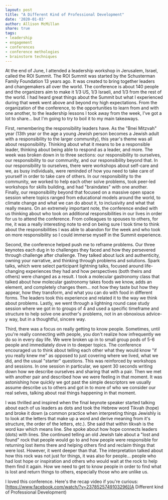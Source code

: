 ```yaml
---
layout: post
title: "A Different Kind of Professional Development"
date: '2020-01-03'
author: Allison McMillan
share: true
tags:
- leadership
- engagement
- conferences
- conference methologies
- brainstorm techniques
---
```


At the end of June, I attended a leadership workshop in Jerusalem, Israel, called the ROI Summit. The ROI Summit was started by the Schusterman Family Foundation 13 years ago. It was created to bring together leaders and changemakers all over the world. The conference is about 140 people and the organizers aim to make it 1/3 US, 1/3 Israeli, and 1/3 from the rest of the world. I had heard great things about the Summit but what I experienced during that week went above and beyond my high expectations. From the organization of the conference, to the opportunities to learn from and with one another, to the leadership lessons I took away from the week, I've got a lot to share... but I'm going to try to boil it to my main takeaways.

First, remembering the responsibility leaders have. As the "Bnei Mitzvah" year (13th year or the age a young Jewish person becomes a Jewish adult with a responsibility to the larger community), this year's theme was all about responsibility. Thinking about what it means to be a responsible leader, thinking about being able to respond as a leader, and more. The week was broken down in to three sections: our responsibility to ourselves, our responsibility to our community, and our responsibility beyond that. In our responsibility to ourselves, there were workshops about self-care and we, as busy individuals, were reminded of how you need to take care of yourself in order to take care of others. In our responsibility to the community, we worked to help each other solve problems, took peer-led workshops for skills building, and had "braindates" with one another. Finally, our responsibility beyond that focused on a massive open space session where topics ranged from educational models around the world, to climate change and what we can do about it, to inclusivity and what that really means. On an extremely important note, the conference ended with us thinking about who took on additional responsibilities in our lives in order for us to attend the conference. From colleagues to spouses to others, for me, it was a really interesting note to end on being sure I took time to think about the responsibilities I was able to abandon for the week and who took on more responsibility so I could immerse myself in the Summit experience.

Second, the conference helped push me to reframe problems. Our three keynotes each dug in to challenges they faced and how they persevered through challenge after challenge. They talked about luck and authenticity, owning your narrative, and thinking through problems and solutions. Spark talks, which were select participant lightning talks, focused around life-changing experiences they had and how perspectives (both theirs and others) were changed as a result. I took a molecular gastronomy class that talked about how molecular gastronomy takes foods we know, adds an element, and completely changes them... not how they taste but how they appear, how they transform, and what you can do with food in different forms. The leaders took this experience and related it to the way we think about problems. Lastly, we went through a lightning round case study session where we got in to groups of 4 and used a specific timeframe and structure to help solve one another's problems, not in an obnoxious advice-y way, but in a thoughtful, sincere way.

Third, there was a focus on really getting to know people. Sometimes, until you're really connecting with people, you don't realize how infrequently we do so in every day life. We were broken up in to small group pods of 5-6 people and immediately dove in to deeper topics. The conference encouraged us to think about telling each other what they would know "if you really knew me" as opposed to just covering where we lived, what we did, and the usual "starter" questions. This was reinforced by workshops and sessions. In one session in particular, we spent 30 seconds writing down how we describe ourselves and sharing that with a pair. Then we met with another pair and described how we were feeling in that moment. It was astonishing how quickly we got past the simple descriptors we usually assume describe us to others and got in to more of who we consider our real selves, talking about real things happening in that moment.

I was thrilled and inspired when the final keynote speaker started talking about each of us leaders as dots and took the Hebrew word Tikvah (hope) and broke it down (a common practice when interpreting things Jewishly is to look at the letters that make up a word and derive meaning from it's structure, the order of the letters, etc.). She said that within tikvah is the word kav which means line. She spoke about how hope connects leaders (dots) with lines. She continued telling an old Jewish tale about a "lost and found" rock that people would go to and how people were responsible for returning lost items there and helping others find and reclaim things that were lost. However, it went deeper than that. The interpretation talked about how this rock was not just for things, it was also for people... people who had lost hope or inspiration and others who would wait at the rock to help them find it again. How we need to get to know people in order to find what is lost and return things to others, especially those who are unlike us. 

I loved this conference. Here's the recap video if you're curious: [https://www.facebook.com/watch/?v=2378525749103296](A Different kind of Professional Development)

